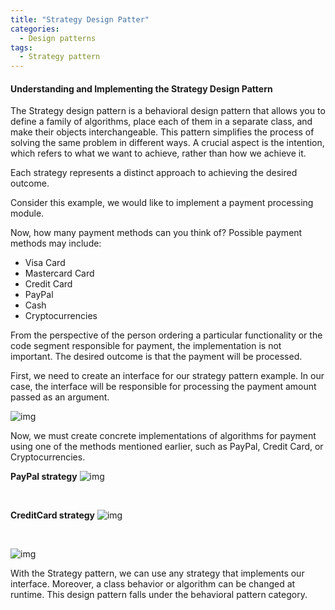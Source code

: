 ```yaml
---
title: "Strategy Design Patter"
categories:
  - Design patterns 
tags:
  - Strategy pattern
---
```



#### Understanding and Implementing the Strategy Design Pattern

The Strategy design pattern is a behavioral design pattern that allows you to define a family of algorithms, place each of them in a separate class, and make their objects interchangeable. This pattern simplifies the process of solving the same problem in different ways. A crucial aspect is the intention, which refers to what we want to achieve, rather than how we achieve it.

Each strategy represents a distinct approach to achieving the desired outcome.

Consider this example, we would like to implement a payment processing module.

Now, how many payment methods can you think of?
Possible payment methods may include:
* Visa Card
* Mastercard Card
* Credit Card
* PayPal
* Cash
* Cryptocurrencies

From the perspective of the person ordering a particular functionality or the code segment responsible for payment, the implementation is not important. The desired outcome is that the payment will be processed.

First, we need to create an interface for our strategy pattern example. In our case, the interface will be responsible for processing the payment amount passed as an argument.

![img]({{site.url}}/assets/blog_images/2021-12-08-strategy-design-pattern/strategy1.png)

Now, we must create concrete implementations of algorithms for payment using one of the methods mentioned earlier, such as PayPal, Credit Card, or Cryptocurrencies.

**PayPal strategy**
![img]({{site.url}}/assets/blog_images/2021-12-08-strategy-design-pattern/strategy2.png)

<br>

**CreditCard strategy**
![img]({{site.url}}/assets/blog_images/2021-12-08-strategy-design-pattern/strategy4.png)

<br> 

![img]({{site.url}}/assets/blog_images/2021-12-08-strategy-design-pattern/strategy6.png)

With the Strategy pattern, we can use any strategy that implements our interface. Moreover, a class behavior or algorithm can be changed at runtime. This design pattern falls under the behavioral pattern category.	 